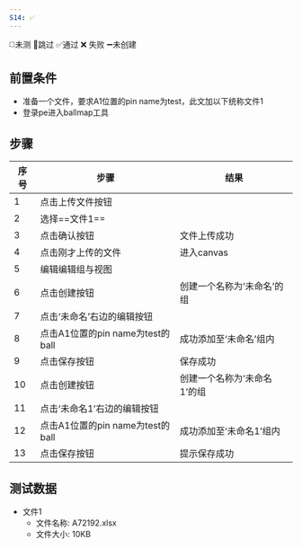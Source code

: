 ```yaml
---
S14: ✅
---
```

◻️未测    🚫跳过     ✅通过    ❌ 失败    ➖未创建

## 前置条件
- 准备一个文件，要求A1位置的pin name为test，此文加以下统称文件1
- 登录pe进入ballmap工具

## 步骤

| 序号  | 步骤                        | 结果              |
| --- | ------------------------- | --------------- |
| 1   | 点击上传文件按钮                  |                 |
| 2   | 选择==文件1==                 |                 |
| 3   | 点击确认按钮                    | 文件上传成功          |
| 4   | 点击刚才上传的文件                 | 进入canvas        |
| 5   | 编辑编辑组与视图                  |                 |
| 6   | 点击创建按钮                    | 创建一个名称为‘未命名’的组  |
| 7   | 点击‘未命名’右边的编辑按钮            |                 |
| 8   | 点击A1位置的pin name为test的ball | 成功添加至‘未命名’组内    |
| 9   | 点击保存按钮                    | 保存成功            |
| 10  | 点击创建按钮                    | 创建一个名称为‘未命名1’的组 |
| 11  | 点击‘未命名1’右边的编辑按钮           |                 |
| 12  | 点击A1位置的pin name为test的ball | 成功添加至‘未命名1’组内   |
| 13  | 点击保存按钮                    | 提示保存成功          |

## 测试数据

- 文件1
	- 文件名称: A72192.xlsx
	- 文件大小: 10KB
